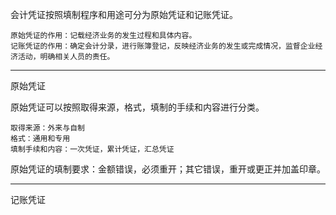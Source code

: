会计凭证按照填制程序和用途可分为原始凭证和记账凭证。
	
	原始凭证的作用：记载经济业务的发生过程和具体内容。
	记账凭证的作用：确定会计分录，进行账簿登记，反映经济业务的发生或完成情况，监督企业经济活动，明确相关人员的责任。
	
***
原始凭证

原始凭证可以按照取得来源，格式，填制的手续和内容进行分类。
	
	取得来源：外来与自制
	格式：通用和专用
	填制手续和内容：一次凭证，累计凭证，汇总凭证
	
原始凭证的填制要求：金额错误，必须重开；其它错误，重开或更正并加盖印章。

***
记账凭证

